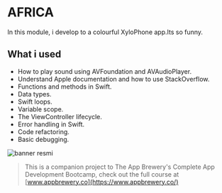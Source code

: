 

# AFRICA


In this module, i develop to a colourful XyloPhone app.Its so funny.

## What i used

* How to play sound using AVFoundation and AVAudioPlayer.
* Understand Apple documentation and how to use StackOverflow.
* Functions and methods in Swift.
* Data types.
* Swift loops.
* Variable scope.
* The ViewController lifecycle.
* Error handling in Swift.
* Code refactoring.
* Basic debugging.


![banner resmi](https://r.resimlink.com/Uqkcmv5d.png)
>This is a companion project to The App Brewery's Complete App Development Bootcamp, check out the full course at [www.appbrewery.co](https://www.appbrewery.co/)



